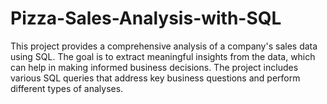 # Pizza-Sales-Analysis-with-SQL
This project provides a comprehensive analysis of a company's sales data using SQL. The goal is to extract meaningful insights from the data, which can help in making informed business decisions. The project includes various SQL queries that address key business questions and perform different types of analyses.
